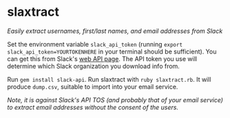 # slaxtract
*Easily extract usernames, first/last names, and email addresses from Slack*

Set the environment variable `slack_api_token` (running `export slack_api_token=YOURTOKENHERE` in your terminal should be sufficient). You can get this from Slack's [web API page](https://api.slack.com/web).
The API token you use will determine which Slack organization you download info from.

Run `gem install slack-api`. Run slaxtract with `ruby slaxtract.rb`. It will produce `dump.csv`, suitable to import into your email service.

*Note, it is against Slack's API TOS (and probably that of your email service) to extract email addresses without the consent of the users.*
